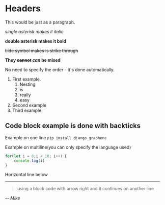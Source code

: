 # Headers

This would be just as a paragraph. 

*single asterisk makes it italic*

**double asterisk makes it bold**

~~tilde symbol makes is strike through~~

**They ~~cannot~~ *can* be mixed**

No need to specify the order - it's done automatically.
1. First example. 
	1. Nesting
	1. is
	1. really
	1. easy
1. Second example
1. Third example

## Code block example is done with backticks 

Example on one line `pip install django_graphene`

Example on multiline(you can only specify the language used) 

```js
for(let i = 0;i < 10; i++) {
    console.log(i)
}
```

Horizontal line below

---

> using a block code with arrow right 
and it continues on another line
>
-- <cite> Mike </cite>
